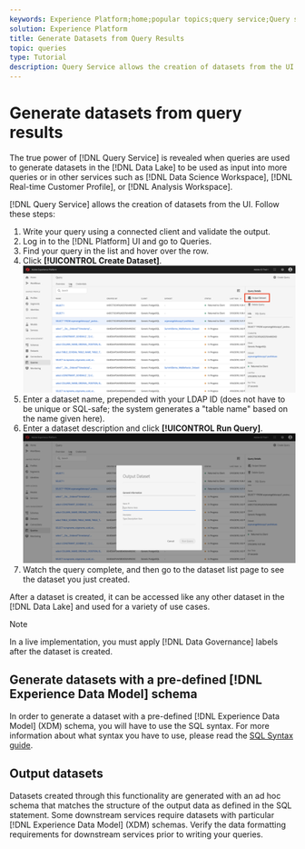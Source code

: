 ```yaml
---
keywords: Experience Platform;home;popular topics;query service;Query service;generate datasets;generate dataset;create dataset;
solution: Experience Platform
title: Generate Datasets from Query Results
topic: queries
type: Tutorial
description: Query Service allows the creation of datasets from the UI. After a dataset is created, it can be accessed like any other dataset in the Data Lake and used for a variety of use cases. 
---
```


# Generate datasets from query results

The true power of [!DNL Query Service] is revealed when queries are used to generate datasets in the [!DNL Data Lake] to be used as input into more queries or in other services such as [!DNL Data Science Workspace], [!DNL Real-time Customer Profile], or [!DNL Analysis Workspace]. 

[!DNL Query Service] allows the creation of datasets from the UI. Follow these steps:

1. Write your query using a connected client and validate the output.
2. Log in to the [!DNL Platform] UI and go to Queries.
3. Find your query in the list and hover over the row.
4. Click **[!UICONTROL Create Dataset]**. ![Image](../images/queries/create-datasets/click-create-dataset.png)
5. Enter a dataset name, prepended with your LDAP ID (does not have to be unique or SQL-safe; the system generates a "table name" based on the name given here).
6. Enter a dataset description and click **[!UICONTROL Run Query]**.![Image](../images/queries/create-datasets/run-query.png)
7. Watch the query complete, and then go to the dataset list page to see the dataset you just created. 

After a dataset is created, it can be accessed like any other dataset in the [!DNL Data Lake] and used for a variety of use cases. 

>[!NOTE]
>
>In a live implementation, you must apply [!DNL Data Governance] labels after the dataset is created. 

## Generate datasets with a pre-defined [!DNL Experience Data Model] schema

In order to generate a dataset with a pre-defined [!DNL Experience Data Model] (XDM) schema, you will have to use the SQL syntax. For more information about what syntax you have to use, please read the [SQL Syntax guide](../sql/syntax.md#create-table-as-select).

## Output datasets

Datasets created through this functionality are generated with an ad hoc schema that matches the structure of the output data as defined in the SQL statement. Some downstream services require datasets with particular [!DNL Experience Data Model] (XDM) schemas. Verify the data formatting requirements for downstream services prior to writing your queries. 